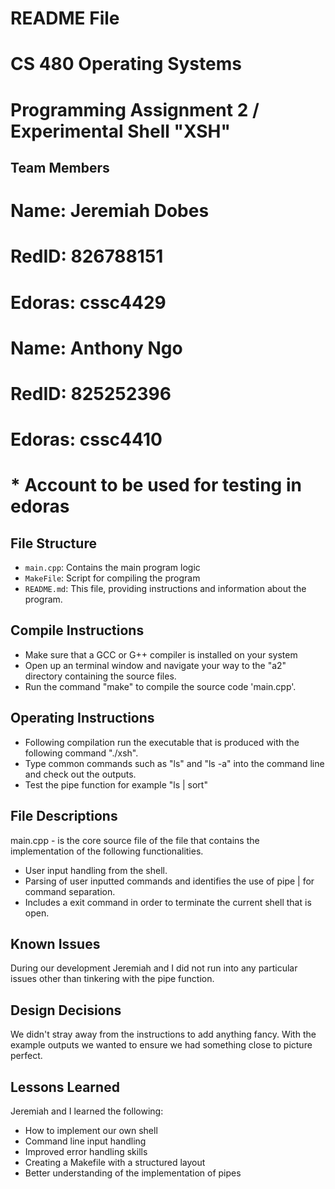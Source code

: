 # README File

# CS 480 Operating Systems
# Programming Assignment 2 / Experimental Shell "XSH"

## Team Members 
# Name: Jeremiah Dobes
# RedID: 826788151
# Edoras: cssc4429

# Name: Anthony Ngo
# RedID: 825252396
# Edoras: cssc4410
#	* Account to be used for testing in edoras

## File Structure

- `main.cpp`: Contains the main program logic
- `MakeFile`: Script for compiling the program
- `README.md`: This file, providing instructions and information about the program.


## Compile Instructions 
- Make sure that a GCC or G++ compiler is installed on your system
- Open up an terminal window and navigate your way to the "a2" directory containing the source files.
- Run the command "make" to compile the source code 'main.cpp'.

## Operating Instructions 
- Following compilation run the executable that is produced with the following command "./xsh".
- Type common commands such as "ls" and "ls -a" into the command line and check out the outputs.
- Test the pipe function for example "ls | sort"

## File Descriptions
main.cpp - is the core source file of the file that contains the implementation of the following functionalities. 
   - User input handling from the shell.
   - Parsing of user inputted commands and identifies the use of pipe | for command separation.
   - Includes a exit command in order to terminate the current shell that is open. 

## Known Issues 
During our development Jeremiah and I did not run into any particular issues other than tinkering with the pipe function.

## Design Decisions
We didn't stray away from the instructions to add anything fancy. With the example outputs we wanted to ensure we had something close to picture perfect. 

## Lessons Learned
Jeremiah and I learned the following:

- How to implement our own shell  
- Command line input handling
- Improved error handling skills
- Creating a Makefile with a structured layout
- Better understanding of the implementation of pipes

